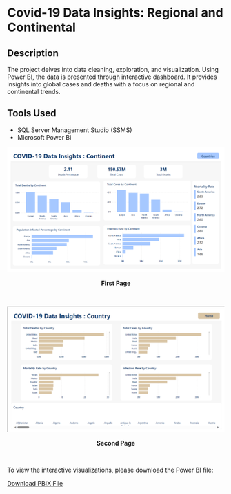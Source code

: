# Covid-19 Data Insights: Regional and Continental

## Description

The project delves into data cleaning, exploration, and visualization. Using Power BI, the data is presented through interactive dashboard. It provides insights into global cases and deaths with a focus on regional and continental trends.

## Tools Used

- SQL Server Management Studio (SSMS)
- Microsoft Power Bi
&nbsp;
  
<p align="center">
  <img src="https://github.com/haikalfitri/COVID-19-Data-Insights-Cases-Deaths-and-Vaccinations/blob/main/assets/power%20bi%20c19%20homepage.png" alt="First Page" width="600" />
</p>
<p align="center"><strong>First Page</strong></p>

&nbsp;

<p align="center">
  <img src="https://github.com/haikalfitri/COVID-19-Data-Insights-Cases-Deaths-and-Vaccinations/blob/main/assets/pbi%20c19%202nd%20page.png" alt="Second Page" width="600" />
</p>
<p align="center"><strong>Second Page</strong></p>

&nbsp;

To view the interactive visualizations, please download the Power BI file:

[Download PBIX File](https://github.com/haikalfitri/COVID-19-Data-Insights-Cases-Deaths-and-Vaccinations/blob/main/Covid-19%20Insights.pbix)


